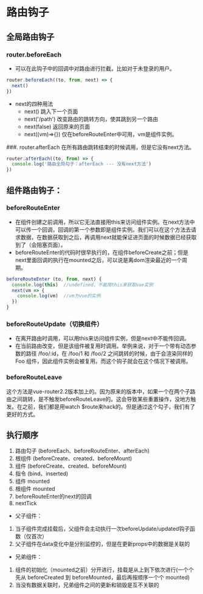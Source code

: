 # 路由钩子

## 全局路由钩子

### router.beforeEach

- 可以在此钩子中的回调中对路由进行拦截，比如对于未登录的用户。

```js
router.beforeEach((to, from, next) => {
  next()
})
```

- next的四种用法
  - next() 跳入下一个页面
  - next('/path') 改变路由的跳转方向，使其跳到另一个路由
  - next(false)  返回原来的页面
  - next((vm)=>{})  仅在beforeRouteEnter中可用，vm是组件实例。

###. router.afterEach
在所有路由跳转结束的时候调用，但是它没有next方法。

```js
router.afterEach((to, from) => {
  console.log('路由全局勾子：afterEach --- 没有next方法')
})
```

## 组件路由钩子：
### beforeRouteEnter

- 在组件创建之前调用，所以它无法直接用this来访问组件实例。在next方法中可以传一个回调，回调的第一个参数即是组件实例。我们可以在这个方法去请求数据，在数据获取到之后，再调用next就能保证进页面的时候数据已经获取到了（会阻塞页面）。
- beforeRouteEnter的代码时很早执行的，在组件beforeCreate之前；但是next里面回调的执行在mounted之后，可以说是离dom渲染最近的一个周期。

```js
beforeRouteEnter (to, from, next) {
  console.log(this)  //undefined，不能用this来获取vue实例
  next(vm => {
    console.log(vm)  //vm为vue的实例
  })
}
```


### beforeRouteUpdate（切换组件）
- 在离开路由时调用，可以用this来访问组件实例，但是next中不能传回调。
- 在当前路由改变，但是该组件被复用时调用。举例来说，对于一个带有动态参数的路径 /foo/:id，在 /foo/1 和 /foo/2 之间跳转的时候，由于会渲染同样的 Foo 组件，因此组件实例会被复用。而这个钩子就会在这个情况下被调用。

### beforeRouteLeave
这个方法是vue-router2.2版本加上的。因为原来的版本中，如果一个在两个子路由之间跳转，是不触发beforeRouteLeave的。这会导致某些重置操作，没地方触发。在之前，我们都是用watch $route来hack的。但是通过这个勾子，我们有了更好的方式。


## 执行顺序

1. 路由勾子 (beforeEach、beforeRouteEnter、afterEach)
2. 根组件 (beforeCreate、created、beforeMount)
3. 组件 (beforeCreate、created、beforeMount)
4. 指令 (bind、inserted)
5. 组件 mounted
6. 根组件 mounted
7. beforeRouteEnter的next的回调
8. nextTick

- 父子组件：
1. 当子组件完成挂载后，父组件会主动执行一次beforeUpdate/updated钩子函数（仅首次）
2. 父子组件在data变化中是分别监控的，但是在更新props中的数据是关联的

- 兄弟组件：
1. 组件的初始化（mounted之前）分开进行，挂载是从上到下依次进行(一个个先从 beforeCreated 到 beforeMounted，最后再按顺序一个个 mounted)
2. 当没有数据关联时，兄弟组件之间的更新和销毁是互不关联的